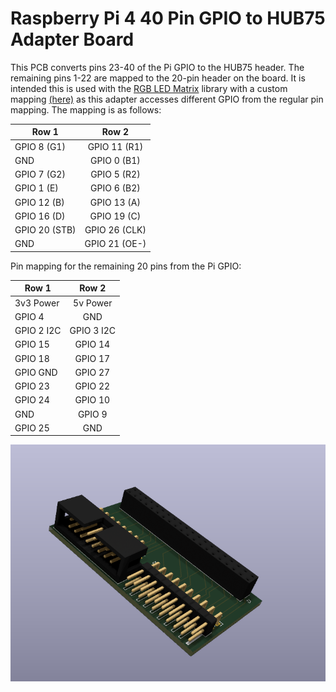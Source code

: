 # Raspberry Pi 4 40 Pin GPIO to HUB75 Adapter Board

This PCB converts pins 23-40 of the Pi GPIO to the HUB75 header. The remaining pins 1-22 are mapped to the 20-pin header on the board. It is intended this is used with the [RGB LED Matrix](https://github.com/hzeller/rpi-rgb-led-matrix/tree/master) library with a custom mapping [(here)](https://github.com/mura3277/rpi-rgb-led-matrix/blob/master/lib/hardware-mapping.c#L29) as this adapter accesses different GPIO from the regular pin mapping. The mapping is as follows:

|Row 1        | Row 2       |
|-------------|:-----------:|
|GPIO 8 (G1)  |GPIO 11 (R1) |
|GND          |GPIO 0 (B1)  |
|GPIO 7 (G2)  |GPIO 5 (R2)  |
|GPIO 1 (E)   |GPIO 6 (B2)  |
|GPIO 12 (B)  |GPIO 13 (A)  |
|GPIO 16 (D)  |GPIO 19 (C)  |
|GPIO 20 (STB)|GPIO 26 (CLK)|
|GND          |GPIO 21 (OE-)|

Pin mapping for the remaining 20 pins from the Pi GPIO:

|Row 1     | Row 2    |
|----------|:--------:|
|3v3 Power |5v Power  |
|GPIO 4    |GND       |
|GPIO 2 I2C|GPIO 3 I2C|
|GPIO 15   |GPIO 14   |
|GPIO 18   |GPIO 17   |
|GPIO GND  |GPIO 27   |
|GPIO 23   |GPIO 22   |
|GPIO 24   |GPIO 10   |
|GND       |GPIO 9    |
|GPIO 25   |GND       |

![](image.png)
